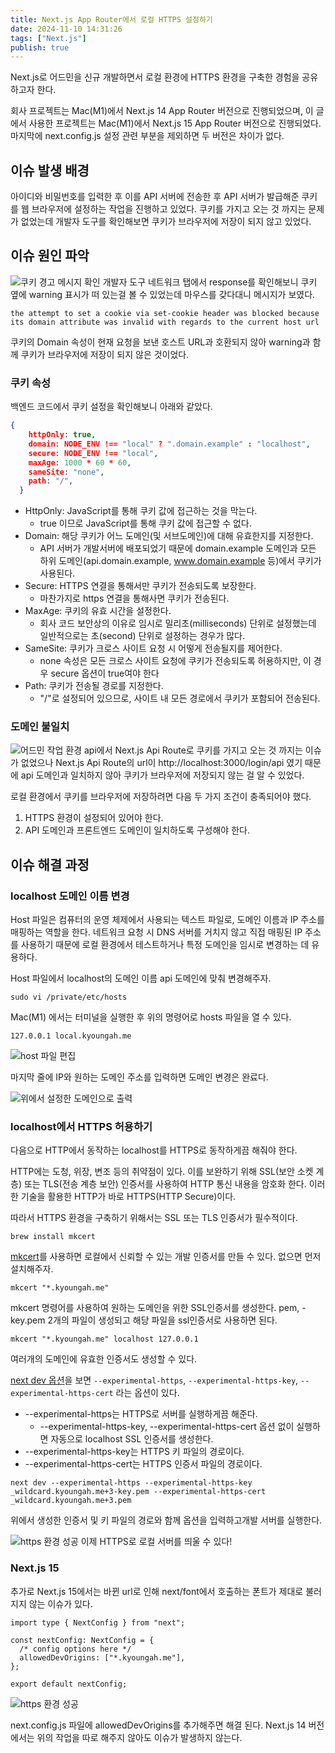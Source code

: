 ```yaml
---
title: Next.js App Router에서 로컬 HTTPS 설정하기
date: 2024-11-10 14:31:26
tags: ["Next.js"]
publish: true
---
```


Next.js로 어드민을 신규 개발하면서 로컬 환경에 HTTPS 환경을 구축한 경험을 공유하고자 한다.

회사 프로젝트는 Mac(M1)에서 Next.js 14 App Router 버전으로 진행되었으며, 이 글에서 사용한 프로젝트는 Mac(M1)에서 Next.js 15 App Router 버전으로 진행되었다. 마지막에 next.config.js 설정 관련 부분을 제외하면 두 버전은 차이가 없다.

## 이슈 발생 배경

아이디와 비밀번호를 입력한 후 이를 API 서버에 전송한 후 API 서버가 발급해준 쿠키를 웹 브라우저에 설정하는 작업을 진행하고 있었다. 쿠키를 가지고 오는 것 까지는 문제가 없었는데 개발자 도구를 확인해보면 쿠키가 브라우저에 저장이 되지 않고 있었다.

## 이슈 원인 파악

![쿠키 경고 메시지 확인](/images/posts/Next.js-App-Router-로컬-개발환경에서-HTTPS-환경-구축하기-2.png)
개발자 도구 네트워크 탭에서 response를 확인해보니 쿠키 옆에 warning 표시가 떠 있는걸 볼 수 있었는데 마우스를 갖다대니 메시지가 보였다.

```
the attempt to set a cookie via set-cookie header was blocked because its domain attribute was invalid with regards to the current host url
```

쿠키의 Domain 속성이 현재 요청을 보낸 호스트 URL과 호환되지 않아 warning과 함께 쿠키가 브라우저에 저장이 되지 않은 것이었다.

### 쿠키 속성

백엔드 코드에서 쿠키 설정을 확인해보니 아래와 같았다.

```json
{
    httpOnly: true,
    domain: NODE_ENV !== "local" ? ".domain.example" : "localhost",
    secure: NODE_ENV !== "local",
    maxAge: 1000 * 60 * 60,
    sameSite: "none",
    path: "/",
  }
```

- HttpOnly: JavaScript를 통해 쿠키 값에 접근하는 것을 막는다.
  - true 이므로 JavaScript를 통해 쿠키 값에 접근할 수 없다.
- Domain: 해당 쿠키가 어느 도메인(및 서브도메인)에 대해 유효한지를 지정한다.
  - API 서버가 개발서버에 배포되었기 때문에 domain.example 도메인과 모든 하위 도메인(api.domain.example, www.domain.example 등)에서 쿠키가 사용된다.
- Secure: HTTPS 연결을 통해서만 쿠키가 전송되도록 보장한다.
  - 마찬가지로 https 연결을 통해사면 쿠키가 전송된다.
- MaxAge: 쿠키의 유효 시간을 설정한다.
  - 회사 코드 보안상의 이유로 임시로 밀리초(milliseconds) 단위로 설정했는데 일반적으로는 초(second) 단위로 설정하는 경우가 많다.
- SameSite: 쿠키가 크로스 사이트 요청 시 어떻게 전송될지를 제어한다.
  - none 속성은 모든 크로스 사이트 요청에 쿠키가 전송되도록 허용하지만, 이 경우 secure 옵션이 true여야 한다
- Path: 쿠키가 전송될 경로를 지정한다.
  - "/"로 설정되어 있으므로, 사이트 내 모든 경로에서 쿠키가 포함되어 전송된다.

### 도메인 불일치

![어드민 작업 환경](/images/posts/Next.js-App-Router-로컬-개발환경에서-HTTPS-환경-구축하기-1.png)
api에서 Next.js Api Route로 쿠키를 가지고 오는 것 까지는 이슈가 없었으나 Next.js Api Route의 url이 http://localhost:3000/login/api 였기 때문에 api 도메인과 일치하지 않아 쿠키가 브라우저에 저장되지 않는 걸 알 수 있었다.

로컬 환경에서 쿠키를 브라우저에 저장하려면 다음 두 가지 조건이 충족되어야 했다.

1. HTTPS 환경이 설정되어 있어야 한다.
2. API 도메인과 프론트엔드 도메인이 일치하도록 구성해야 한다.

## 이슈 해결 과정

### localhost 도메인 이름 변경

Host 파일은 컴퓨터의 운영 체제에서 사용되는 텍스트 파일로, 도메인 이름과 IP 주소를 매핑하는 역할을 한다. 네트워크 요청 시 DNS 서버를 거치지 않고 직접 매핑된 IP 주소를 사용하기 때문에 로컬 환경에서 테스트하거나 특정 도메인을 임시로 변경하는 데 유용하다.

Host 파일에서 localhost의 도메인 이름 api 도메인에 맞춰 변경해주자.

```
sudo vi /private/etc/hosts
```

Mac(M1) 에서는 터미널을 실행한 후 위의 명령어로 hosts 파일을 열 수 있다.

```
127.0.0.1 local.kyoungah.me
```

![host 파일 편집](/images/posts/Next.js-App-Router-로컬-개발환경에서-HTTPS-환경-구축하기-6.png)

마지막 줄에 IP와 원하는 도메인 주소를 입력하면 도메인 변경은 완료다.

![위에서 설정한 도메인으로 출력](/images/posts/Next.js-App-Router-로컬-개발환경에서-HTTPS-환경-구축하기-3.png)

### localhost에서 HTTPS 허용하기

다음으로 HTTP에서 동작하는 localhost를 HTTPS로 동작하게끔 해줘야 한다.

HTTP에는 도청, 위장, 변조 등의 취약점이 있다. 이를 보완하기 위해 SSL(보안 소켓 계층) 또는 TLS(전송 계층 보안) 인증서를 사용하여 HTTP 통신 내용을 암호화 한다. 이러한 기술을 활용한 HTTP가 바로 HTTPS(HTTP Secure)이다.

따라서 HTTPS 환경을 구축하기 위해서는 SSL 또는 TLS 인증서가 필수적이다.

```
brew install mkcert
```

[mkcert](https://github.com/FiloSottile/mkcert)를 사용하면 로컬에서 신뢰할 수 있는 개발 인증서를 만들 수 있다. 없으면 먼저 설치해주자.

```
mkcert "*.kyoungah.me"
```

mkcert 명령어를 사용하여 원하는 도메인을 위한 SSL인증서를 생성한다.
pem, -key.pem 2개의 파일이 생성되고 해당 파일을 ssl인증서로 사용하면 된다.

```
mkcert "*.kyoungah.me" localhost 127.0.0.1
```

여러개의 도메인에 유효한 인증서도 생성할 수 있다.

[next dev 옵션](https://nextjs.org/docs/app/api-reference/cli/next)을 보면 `--experimental-https`, `--experimental-https-key`, `--experimental-https-cert` 라는 옵션이 있다.

- --experimental-https는 HTTPS로 서버를 실행하게끔 해준다.
  - --experimental-https-key, --experimental-https-cert 옵션 없이 실행하면 자동으로 localhost SSL 인증서를 생성한다.
- --experimental-https-key는 HTTPS 키 파일의 경로이다.
- --experimental-https-cert는 HTTPS 인증서 파일의 경로이다.

```
next dev --experimental-https --experimental-https-key _wildcard.kyoungah.me+3-key.pem --experimental-https-cert _wildcard.kyoungah.me+3.pem
```

위에서 생성한 인증서 및 키 파일의 경로와 함께 옵션을 입력하고개발 서버를 실행한다.

![https 환경 성공](/images/posts/Next.js-App-Router-로컬-개발환경에서-HTTPS-환경-구축하기-4.png)
이제 HTTPS로 로컬 서버를 띄울 수 있다!

### Next.js 15

추가로 Next.js 15에서는 바뀐 url로 인해 next/font에서 호출하는 폰트가 제대로 불러지지 않는 이슈가 있다.

```
import type { NextConfig } from "next";

const nextConfig: NextConfig = {
  /* config options here */
  allowedDevOrigins: ["*.kyoungah.me"],
};

export default nextConfig;

```

![https 환경 성공](/images/posts/Next.js-App-Router-로컬-개발환경에서-HTTPS-환경-구축하기-5.png)

next.config.js 파일에 allowedDevOrigins를 추가해주면 해결 된다.
Next.js 14 버전에서는 위의 작업을 따로 해주지 않아도 이슈가 발생하지 않는다.
